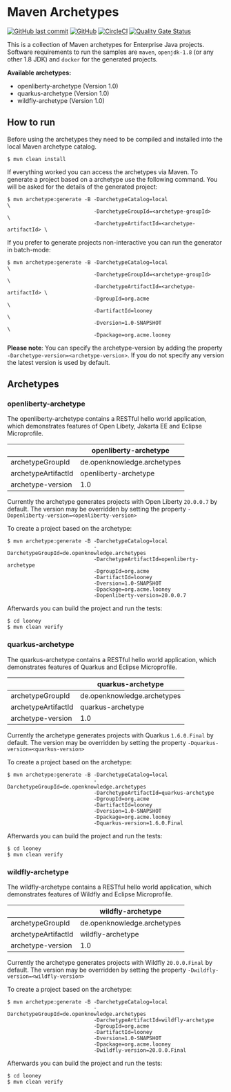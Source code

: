 # Maven Archetypes

[![GitHub last commit](https://img.shields.io/github/last-commit/stephan-mueller/maven-archetype)](https://github.com/stephan-mueller/maven-archetype/commits) 
[![GitHub](https://img.shields.io/github/license/stephan-mueller/maven-archetype)](https://github.com/stephan-mueller/maven-archetype/blob/master/LICENSE)
[![CircleCI](https://circleci.com/gh/stephan-mueller/maven-archetype.svg?style=shield)](https://app.circleci.com/pipelines/github/stephan-mueller/maven-archetype)
[![Quality Gate Status](https://sonarcloud.io/api/project_badges/measure?project=stephan-mueller_maven-archetype&metric=alert_status)](https://sonarcloud.io/dashboard?id=stephan-mueller_maven-archetype)

This is a collection of Maven archetypes for Enterprise Java projects. Software requirements to run the samples are `maven`, `openjdk-1.8` (or any other 1.8 JDK) and `docker` for the generated projects.


**Available archetypes:**
* openliberty-archetype (Version 1.0)
* quarkus-archetype (Version 1.0)
* wildfly-archetype (Version 1.0)

## How to run

Before using the archetypes they need to be compiled and installed into the local Maven archetype catalog.

```shell script
$ mvn clean install
```

If everything worked you can access the archetypes via Maven. To generate a project based on a archetype use the following command. You will be asked for the details of the generated project:
```shell script
$ mvn archetype:generate -B -DarchetypeCatalog=local                     \ 
                            -DarchetypeGroupId=<archetype-groupId>       \
                            -DarchetypeArtifactId=<archetype-artifactId> \ 
```

If you prefer to generate projects non-interactive you can run the generator in batch-mode:  
```shell script
$ mvn archetype:generate -B -DarchetypeCatalog=local                     \ 
                            -DarchetypeGroupId=<archetype-groupId>       \
                            -DarchetypeArtifactId=<archetype-artifactId> \ 
                            -DgroupId=org.acme                           \ 
                            -DartifactId=looney                          \
                            -Dversion=1.0-SNAPSHOT                       \
                            -Dpackage=org.acme.looney
```

**Please note**: You can specify the archetype-version by adding the property `-Darchetype-version=<archetype-version>`. If you do not specify any version the latest version is used by default.

## Archetypes

### openliberty-archetype

The openliberty-archetype contains a RESTful hello world application, which demonstrates features of Open Libety, Jakarta EE and Eclipse Microprofile.

|                     | openliberty-archetype       |
|---------------------|-----------------------------|
| archetypeGroupId    | de.openknowledge.archetypes |
| archetypeArtifactId | openliberty-archetype       |
| archetype-version   | 1.0                         |


Currently the archetype generates projects with Open Liberty `20.0.0.7` by default. The version may be overridden by setting the property `-Dopenliberty-version=<openliberty-version>` 

To create a project based on the archetype:
```shell script
$ mvn archetype:generate -B -DarchetypeCatalog=local 
                            -DarchetypeGroupId=de.openknowledge.archetypes
                            -DarchetypeArtifactId=openliberty-archetype 
                            -DgroupId=org.acme 
                            -DartifactId=looney
                            -Dversion=1.0-SNAPSHOT
                            -Dpackage=org.acme.looney
                            -Dopenliberty-version=20.0.0.7
```

Afterwards you can build the project and run the tests: 
```shell script
$ cd looney
$ mvn clean verify
```

### quarkus-archetype

The quarkus-archetype contains a RESTful hello world application, which demonstrates features of Quarkus and Eclipse Microprofile.

|                     | quarkus-archetype           |
|---------------------|-----------------------------|
| archetypeGroupId    | de.openknowledge.archetypes |
| archetypeArtifactId | quarkus-archetype           |
| archetype-version   | 1.0                         |


Currently the archetype generates projects with Quarkus `1.6.0.Final` by default. The version may be overridden by setting the property `-Dquarkus-version=<quarkus-version>` 

To create a project based on the archetype:
```shell script
$ mvn archetype:generate -B -DarchetypeCatalog=local 
                            -DarchetypeGroupId=de.openknowledge.archetypes
                            -DarchetypeArtifactId=quarkus-archetype 
                            -DgroupId=org.acme 
                            -DartifactId=looney
                            -Dversion=1.0-SNAPSHOT
                            -Dpackage=org.acme.looney
                            -Dquarkus-version=1.6.0.Final
```

Afterwards you can build the project and run the tests: 
```shell script
$ cd looney
$ mvn clean verify
```

### wildfly-archetype

The wildfly-archetype contains a RESTful hello world application, which demonstrates features of Wildfly and Eclipse Microprofile.

|                     | wildfly-archetype           |
|---------------------|-----------------------------|
| archetypeGroupId    | de.openknowledge.archetypes |
| archetypeArtifactId | wildfly-archetype           |
| archetype-version   | 1.0                         |


Currently the archetype generates projects with Wildfly `20.0.0.Final` by default. The version may be overridden by setting the property `-Dwildfly-version=<wildfly-version>` 

To create a project based on the archetype:
```shell script
$ mvn archetype:generate -B -DarchetypeCatalog=local  
                            -DarchetypeGroupId=de.openknowledge.archetypes
                            -DarchetypeArtifactId=wildfly-archetype
                            -DgroupId=org.acme 
                            -DartifactId=looney
                            -Dversion=1.0-SNAPSHOT
                            -Dpackage=org.acme.looney
                            -Dwildfly-version=20.0.0.Final
```

Afterwards you can build the project and run the tests: 
```shell script
$ cd looney
$ mvn clean verify
```
